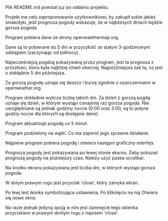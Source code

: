 Plik README.md powstal juz po oddaniu projektu.


Projekt ma celu zaproponowanie użytkownikiowi, by zakupił sobie jakieś smakołyki,
jeśli prognoza pogody wskazuje, że w najbliżsych dniach będzie 
gorsza pogoda.

Program pobiera dane ze strony openwaethermap.org.

Dane są to pobierane do 5 dni w przyszłość ze stałym 3-godzinowym odstępem
(zaczynając od północy).

Najwcześniejzą pogdoą pokazywaną przez program, jest ta prognoza z przszłości,
ktora była najbliżej chwili obecnej. Najpóżźniejsza zaś ta, co jest
o dokłądnie 5 dni późniejsza.

Za gorszą pogodę uznaje się deszcz i burzę zgodnie z ozanczennaimi w
openweather.org.

Program dokładnie wylicza liczbę takich dni.
Za dzień z gorszą pogdą uznaje się dzień, w którym wystąpi conajmiej raz gorsza pogoda.
Nie uwzględniane są jednak godziny nocne
(0:00 oraz 3:00, są to jedyne godziy nocne dla których są dostępne dane).

Program aktualizuje pogodę co 5 minut.

Program podzielony na wątki. Co ma zapenić jego sprawne działanie.

Najpierw program pobiera pogodę i otwiera następni graficzny interfejs.

Prognoza pogody jest pokazywana po lewej stonie ekarnu.
Żeby pokazać prognozę pogody na pożniejszy czas. Należy użyć paska scrollbar.

Na środku ekranu pokazywana jest liczba dni, w których wystąpi gorsza pogoda.

W dolym prawym rogu jest przycisk 'close', który zamyka ekran.

Po lewj lest ikonka symbolizująca ustawienia. Po kliknięciu na nią Otwiera się nowe okno.

Na razie jednak jedyną opcją w nim jest zamnięcie tego okienka przyciskiem
w prawym donlym rogu z napisem 'close'.


